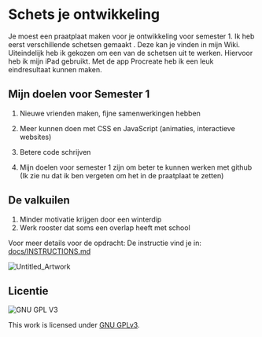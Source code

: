 

# Schets je ontwikkeling 

Je moest een praatplaat maken voor je ontwikkeling voor semester 1. 
Ik heb eerst verschillende schetsen gemaakt . Deze kan je vinden in mijn Wiki. Uiteindelijk heb ik gekozen om een van de schetsen uit te werken. Hiervoor heb ik mijn iPad gebruikt. Met de app Procreate heb ik een leuk eindresultaat kunnen maken. 

## Mijn doelen voor Semester 1

1. Nieuwe vrienden maken, fijne samenwerkingen hebben

2. Meer kunnen doen met CSS en JavaScript (animaties, interactieve websites)

3. Betere code schrijven

4. Mijn doelen voor semester 1 zijn om beter te kunnen werken met github (Ik zie nu dat ik ben vergeten om het in de praatplaat te zetten)

## De valkuilen

1. Minder motivatie krijgen door een winterdip
2. Werk rooster dat soms een overlap heeft met school  

Voor meer details voor de opdracht:
De instructie vind je in: [docs/INSTRUCTIONS.md](docs/INSTRUCTIONS.md)

![Untitled_Artwork](https://user-images.githubusercontent.com/106411511/210657304-0261cfa9-be34-4ad8-995a-077a3717e710.jpg)


## Licentie

![GNU GPL V3](https://www.gnu.org/graphics/gplv3-127x51.png)

This work is licensed under [GNU GPLv3](./LICENSE).
